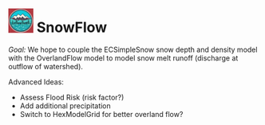# <img src="img/logo.jpg"  width="50"> SnowFlow

_Goal:_ We hope to couple the ECSimpleSnow snow depth and density model with the OverlandFlow model to model snow melt runoff (discharge at outflow of watershed).

Advanced Ideas:
- Assess Flood Risk (risk factor?)
- Add additional precipitation
- Switch to HexModelGrid for better overland flow?
